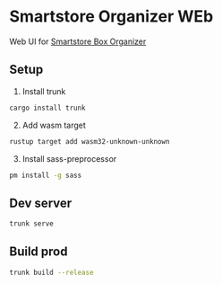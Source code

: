 # Smartstore Organizer WEb

Web UI for [Smartstore Box Organizer](https://github.com/hasanen/smartstore-box-organizer-generator)

## Setup

1. Install trunk

```bash
cargo install trunk
```

2. Add wasm target

```bash
rustup target add wasm32-unknown-unknown
```

3. Install sass-preprocessor

```bash
pm install -g sass
```

## Dev server

```bash
trunk serve
```

## Build prod

```bash
trunk build --release
```
